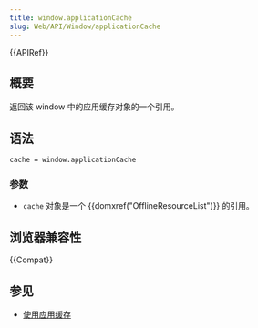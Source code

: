 ```yaml
---
title: window.applicationCache
slug: Web/API/Window/applicationCache
---
```

{{APIRef}}

## 概要

返回该 window 中的应用缓存对象的一个引用。

## 语法

```plain
cache = window.applicationCache
```

### 参数

- `cache` 对象是一个 {{domxref("OfflineResourceList")}} 的引用。

## 浏览器兼容性

{{Compat}}

## 参见

- [使用应用缓存](/zh-CN/docs/HTML/Using_the_application_cache)
